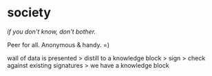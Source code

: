 # society

*if you don't know, don't bother.*

Peer for all. Anonymous & handy. =)

wall of data is presented > distill to a knowledge block > sign > check against existing signatures > we have a knowledge block
